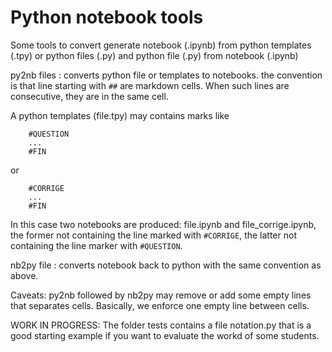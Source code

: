 Python notebook tools
=====================

Some tools to convert generate notebook (.ipynb) from python templates
(.tpy) or python files (.py) and python file (.py) from notebook (.ipynb)

py2nb files : converts python file or templates to notebooks.
the convention is that line starting with ``##`` are markdown
cells. When such lines are consecutive, they are in the same cell.

A python templates (file.tpy) may contains marks like
```
	#QUESTION
	...
	#FIN
```
or
```
	#CORRIGE
	...
	#FIN
```
In this case two notebooks are produced: file.ipynb and file_corrige.ipynb,
the former not containing the line marked with ``#CORRIGE``, the latter
not containing the line marker with ``#QUESTION``.

nb2py file : converts notebook back to python with the same convention as above.

Caveats: py2nb followed by nb2py may remove or add some empty lines that
separates cells. Basically, we enforce one empty line between cells.

WORK IN PROGRESS:
The folder tests contains a file notation.py that is a good starting example if
you want to evaluate the workd of some students.
